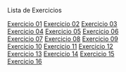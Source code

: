 Lista de Exercicios
<br>
</html> <a href="/Desafios/index01.html"> Exercicio 01</a>
</html> <a href="/Desafios/index02.html"> Exercicio 02</a>
</html> <a href="/Desafios/index03.html"> Exercicio 03</a><br>
</html> <a href="/Desafios/index04.html"> Exercicio 04</a>
</html> <a href="/Desafios/index05.html"> Exercicio 05</a>
</html> <a href="/Desafios/index06.html"> Exercicio 06</a><br>
</html> <a href="/Desafios/index07.html"> Exercicio 07</a>
</html> <a href="/Desafios/index08.html"> Exercicio 08</a>
</html> <a href="/Desafios/index09.html"> Exercicio 09</a><br>
</html> <a href="/Desafios/index10.html"> Exercicio 10</a>
</html> <a href="/Desafios/index11.html"> Exercicio 11</a>
</html> <a href="/Desafios/index12.html"> Exercicio 12</a><br>
</html> <a href="/Desafios/index13.html"> Exercicio 13</a>
</html> <a href="/Desafios/index14.html"> Exercicio 14</a>
</html> <a href="/Desafios/index15.html"> Exercicio 15</a><br>
</html> <a href="/Desafios/index16.html"> Exercicio 16</a>

